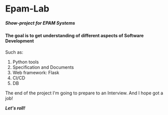 # Epam-Lab
##### Show-project for EPAM Systems<br>
#### The goal is to get understanding of different aspects of Software Development
Such as:
1. Python tools
2. Specification and Documents
3. Web framework: Flask
4. CI/CD
5. DB

The end of the project I'm going to prepare to an Interview. And I hope got a job!

***Let's roll!***
